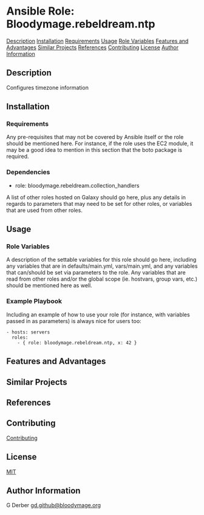 Ansible Role: Bloodymage.rebeldream.ntp
===============

  [Description](#description)
  [Installation](#installation)
  [Requirements](#requirements)
  [Usage](#usage)
  [Role Variables](#role-variables)
  [Features and Advantages](#features-and-advantages)
  [Similar Projects](#similar-projects)
  [References](#references)
  [Contributing](#contributing)
  [License](#license)
  [Author Information](#author-information)

Description
-----------
Configures timezone information

Installation
------------

### Requirements

Any pre-requisites that may not be covered by Ansible itself or the role should be mentioned here. For instance, if the role uses the EC2 module, it may be a good idea to mention in this section that the boto package is required.

### Dependencies
  - role: bloodymage.rebeldream.collection_handlers

A list of other roles hosted on Galaxy should go here, plus any details in regards to parameters that may need to be set for other roles, or variables that are used from other roles.

Usage
-----

### Role Variables

A description of the settable variables for this role should go here, including any variables that are in defaults/main.yml, vars/main.yml, and any variables that can/should be set via parameters to the role. Any variables that are read from other roles and/or the global scope (ie. hostvars, group vars, etc.) should be mentioned here as well.

### Example Playbook

Including an example of how to use your role (for instance, with variables passed in as parameters) is always nice for users too:

    - hosts: servers
      roles:
        - { role: bloodymage.rebeldream.ntp, x: 42 }

Features and Advantages
-----------------------


Similar Projects
----------------

References
----------

Contributing
------------
[Contributing](CONTRIBUTING.md.md)

License
-------
[MIT](MIT.md)

Author Information
------------------
G Derber
gd.github@bloodymage.org
